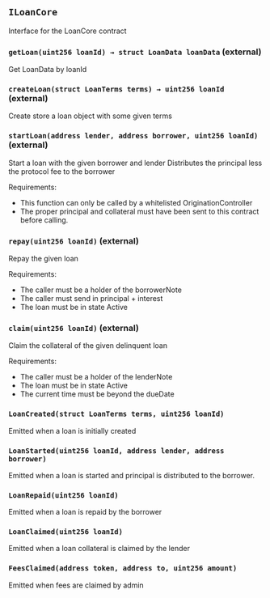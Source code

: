 ## `ILoanCore`

Interface for the LoanCore contract

### `getLoan(uint256 loanId) → struct LoanData loanData` (external)

Get LoanData by loanId

### `createLoan(struct LoanTerms terms) → uint256 loanId` (external)

Create store a loan object with some given terms

### `startLoan(address lender, address borrower, uint256 loanId)` (external)

Start a loan with the given borrower and lender
Distributes the principal less the protocol fee to the borrower

Requirements:

- This function can only be called by a whitelisted OriginationController
- The proper principal and collateral must have been sent to this contract before calling.

### `repay(uint256 loanId)` (external)

Repay the given loan

Requirements:

- The caller must be a holder of the borrowerNote
- The caller must send in principal + interest
- The loan must be in state Active

### `claim(uint256 loanId)` (external)

Claim the collateral of the given delinquent loan

Requirements:

- The caller must be a holder of the lenderNote
- The loan must be in state Active
- The current time must be beyond the dueDate

### `LoanCreated(struct LoanTerms terms, uint256 loanId)`

Emitted when a loan is initially created

### `LoanStarted(uint256 loanId, address lender, address borrower)`

Emitted when a loan is started and principal is distributed to the borrower.

### `LoanRepaid(uint256 loanId)`

Emitted when a loan is repaid by the borrower

### `LoanClaimed(uint256 loanId)`

Emitted when a loan collateral is claimed by the lender

### `FeesClaimed(address token, address to, uint256 amount)`

Emitted when fees are claimed by admin
